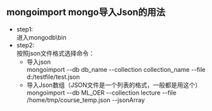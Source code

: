 ## mongoimport mongo导入Json的用法
- step1:
</br>进入mongodb\bin
- step2:
</br>按照json文件格式选择命令：
    - 导入json
</br>mongoimport --db db_name --collection collection_name --file d:/testfile/test.json
    - 导入Json数组（JSON文件是一个列表的格式，一般都是用这个）
</br>mongoimport --db ML_OER --collection lecture --file /home/tmp/course_temp.json --jsonArray
